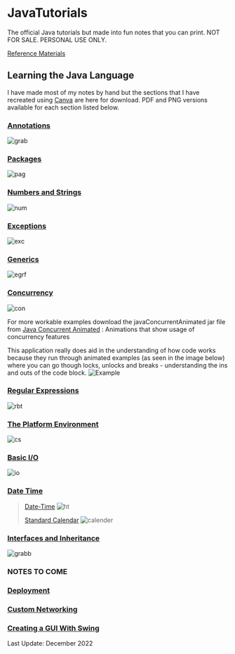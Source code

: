 # JavaTutorials
The official Java tutorials but made into fun notes that you can print. NOT FOR SALE. PERSONAL USE ONLY. 

[Reference Materials](https://docs.oracle.com/javase/tutorial/java/TOC.html)

## Learning the Java Language 
I have made most of my notes by hand but the sections that I have recreated using [Canva](canva.com) are here for download. PDF and PNG versions available for each section listed below. 

### [Annotations](https://docs.oracle.com/javase/tutorial/java/annotations/index.html)
![grab](https://user-images.githubusercontent.com/83961643/197769844-dcb4b8bf-24c6-4abb-b8cf-b4cb842f6935.jpeg)


### [Packages](https://docs.oracle.com/javase/tutorial/java/package/index.html)
![pag](https://user-images.githubusercontent.com/83961643/197893365-fc67975a-e203-4470-bb98-6eaf977594a0.jpeg)


### [Numbers and Strings](https://docs.oracle.com/javase/tutorial/java/data/index.html)
![num](https://user-images.githubusercontent.com/83961643/198900970-2cc6de6c-9450-4b30-b3f7-c87a8758d0b2.jpeg)


### [Exceptions](https://docs.oracle.com/javase/tutorial/essential/exceptions/index.html)
![exc](https://user-images.githubusercontent.com/83961643/198948240-ae4c88d1-49c8-49f5-b566-4820731d4a16.jpeg)


### [Generics](https://docs.oracle.com/javase/tutorial/java/generics/types.html)
![egrf](https://user-images.githubusercontent.com/83961643/203724841-5c2b4553-edd4-4098-bff1-042d7e8494f0.jpeg)


### [Concurrency](https://docs.oracle.com/javase/tutorial/essential/concurrency/index.html)
![con](https://user-images.githubusercontent.com/83961643/199950243-490059eb-2e3f-4c2a-b858-bb319f9309a2.jpeg)

For more workable examples download the javaConcurrentAnimated jar file from [Java Concurrent Animated](https://sourceforge.net/projects/javaconcurrenta/files/latest/download) : Animations that show usage of concurrency features

This application really does aid in the understanding of how code works because they run through animated examples (as seen in the image below) where you can go though locks, unlocks and breaks - understanding the ins and outs of the code block. 
![Example](https://user-images.githubusercontent.com/83961643/199762408-ef51c808-1c88-4e81-8c8d-a61b74874458.jpeg)


### [Regular Expressions](https://docs.oracle.com/javase/tutorial/essential/regex/index.html)
![rbt](https://user-images.githubusercontent.com/83961643/203870788-d83be2ee-ec17-4c85-bdf2-6bdde81408ed.jpeg)



### [The Platform Environment](https://docs.oracle.com/javase/tutorial/essential/environment/index.html)
![cs](https://user-images.githubusercontent.com/83961643/200024616-fc9ffda0-c521-4209-b44f-fa3b960178ee.jpeg)


### [Basic I/O](https://docs.oracle.com/javase/tutorial/essential/io/index.html)
![io](https://user-images.githubusercontent.com/83961643/205819199-6bc2bbf9-1ea5-442b-aa04-937b32f390ac.jpeg)


### [Date Time](https://docs.oracle.com/javase/tutorial/datetime/index.html)
> [Date-Time](https://github.com/rominalodolo/JavaTutorials/edit/main/README.md)
> ![ht](https://user-images.githubusercontent.com/83961643/203940935-570ab513-7d83-41e9-aff6-dd17a37543fe.jpeg)
> 
> [Standard Calendar](https://docs.oracle.com/javase/tutorial/datetime/iso/index.html)
> ![calender](https://user-images.githubusercontent.com/83961643/203999248-12f6b9ff-13b8-4ff2-8b20-d0a8ecc625fd.jpeg)
> 



### [Interfaces and Inheritance](https://docs.oracle.com/javase/tutorial/java/IandI/index.html)
![grabb](https://user-images.githubusercontent.com/83961643/203305283-06c9e6bc-391a-4be5-823f-f19a0df87e0a.jpeg)


### NOTES TO COME 

### [Deployment](https://docs.oracle.com/javase/tutorial/deployment/index.html)

### [Custom Networking](https://docs.oracle.com/javase/tutorial/networking/index.html)

### [Creating a GUI With Swing](https://docs.oracle.com/javase/tutorial/uiswing/index.html)

Last Update: December 2022
